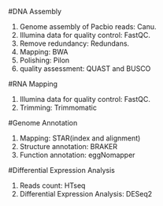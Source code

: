 #DNA Assembly
1) Genome assembly of Pacbio reads: Canu.
2) Illumina data for quality control: FastQC.
3) Remove redundancy: Redundans.
4) Mapping: BWA
5) Polishing: Pilon
6) quality assessment: QUAST and BUSCO

#RNA Mapping
1) Illumina data for quality control: FastQC.
2) Trimming: Trimmomatic

#Genome Annotation
1) Mapping: STAR(index and alignment)
2) Structure annotation: BRAKER
3) Function annotation: eggNomapper

#Differential Expression Analysis
1) Reads count: HTseq
2) Differential Expression Analysis: DESeq2
